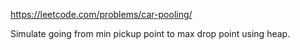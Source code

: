 https://leetcode.com/problems/car-pooling/

Simulate going from min pickup point to max drop point using heap.